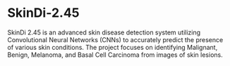 # SkinDi-2.45
SkinDi 2.45 is an advanced skin disease detection system utilizing Convolutional Neural Networks (CNNs) to accurately predict the presence of various skin conditions. The project focuses on identifying Malignant, Benign, Melanoma, and Basal Cell Carcinoma from images of skin lesions.
